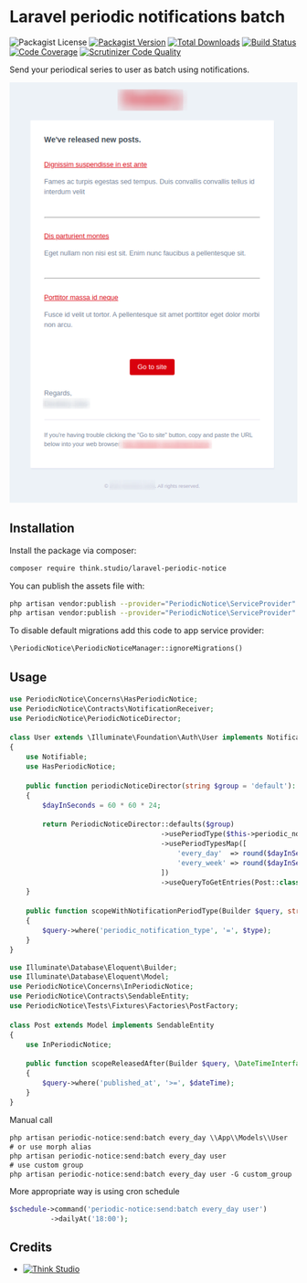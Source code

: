 # Laravel periodic notifications batch

![Packagist License](https://img.shields.io/packagist/l/think.studio/laravel-periodic-notice?color=%234dc71f)
[![Packagist Version](https://img.shields.io/packagist/v/think.studio/laravel-periodic-notice)](https://packagist.org/packages/think.studio/laravel-periodic-notice)
[![Total Downloads](https://img.shields.io/packagist/dt/think.studio/laravel-periodic-notice)](https://packagist.org/packages/think.studio/laravel-periodic-notice)
[![Build Status](https://scrutinizer-ci.com/g/dev-think-one/laravel-periodic-notice/badges/build.png?b=main)](https://scrutinizer-ci.com/g/dev-think-one/laravel-periodic-notice/build-status/main)
[![Code Coverage](https://scrutinizer-ci.com/g/dev-think-one/laravel-periodic-notice/badges/coverage.png?b=main)](https://scrutinizer-ci.com/g/dev-think-one/laravel-periodic-notice/?branch=main)
[![Scrutinizer Code Quality](https://scrutinizer-ci.com/g/dev-think-one/laravel-periodic-notice/badges/quality-score.png?b=main)](https://scrutinizer-ci.com/g/dev-think-one/laravel-periodic-notice/?branch=main)

Send your periodical series to user as batch using notifications.

![](./docs/assets/new-posts.png)

## Installation

Install the package via composer:

```bash
composer require think.studio/laravel-periodic-notice
```

You can publish the assets file with:

```bash
php artisan vendor:publish --provider="PeriodicNotice\ServiceProvider" --tag="config"
php artisan vendor:publish --provider="PeriodicNotice\ServiceProvider" --tag="lang"
```

To disable default migrations add this code to app service provider:

```php
\PeriodicNotice\PeriodicNoticeManager::ignoreMigrations()
```

## Usage

```php
use PeriodicNotice\Concerns\HasPeriodicNotice;
use PeriodicNotice\Contracts\NotificationReceiver;
use PeriodicNotice\PeriodicNoticeDirector;

class User extends \Illuminate\Foundation\Auth\User implements NotificationReceiver
{
    use Notifiable;
    use HasPeriodicNotice;

    public function periodicNoticeDirector(string $group = 'default'): PeriodicNoticeDirector
    {
        $dayInSeconds = 60 * 60 * 24;

        return PeriodicNoticeDirector::defaults($group)
                                     ->usePeriodType($this->periodic_notification_type)
                                     ->usePeriodTypesMap([
                                         'every_day'  => round($dayInSeconds),
                                         'every_week' => round($dayInSeconds * 7),
                                     ])
                                     ->useQueryToGetEntries(Post::class);
    }

    public function scopeWithNotificationPeriodType(Builder $query, string $type, string $group = 'default')
    {
        $query->where('periodic_notification_type', '=', $type);
    }
}
```

```php
use Illuminate\Database\Eloquent\Builder;
use Illuminate\Database\Eloquent\Model;
use PeriodicNotice\Concerns\InPeriodicNotice;
use PeriodicNotice\Contracts\SendableEntity;
use PeriodicNotice\Tests\Fixtures\Factories\PostFactory;

class Post extends Model implements SendableEntity
{
    use InPeriodicNotice;

    public function scopeReleasedAfter(Builder $query, \DateTimeInterface|string $dateTime, string $group)
    {
        $query->where('published_at', '>=', $dateTime);
    }
}
```

Manual call

```shell
php artisan periodic-notice:send:batch every_day \\App\\Models\\User
# or use morph alias
php artisan periodic-notice:send:batch every_day user
# use custom group
php artisan periodic-notice:send:batch every_day user -G custom_group
```

More appropriate way is using cron schedule

```php
$schedule->command('periodic-notice:send:batch every_day user')
          ->dailyAt('18:00');
```

## Credits

- [![Think Studio](https://yaroslawww.github.io/images/sponsors/packages/logo-think-studio.png)](https://think.studio/)
